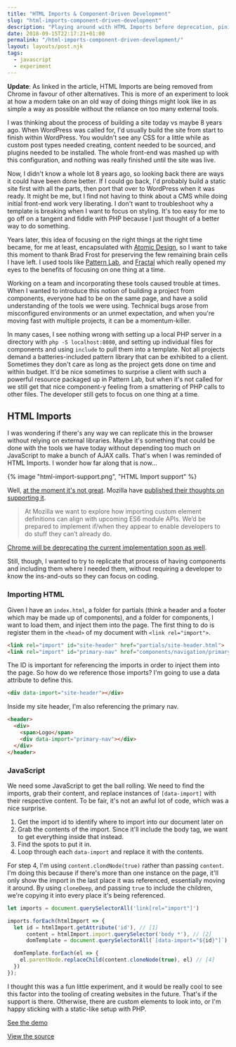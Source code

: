 ```yaml
---
title: "HTML Imports & Component-Driven Development"
slug: "html-imports-component-driven-development"
description: "Playing around with HTML Imports before deprecation, pining for a native, relatively hassle-free way of building a component library."
date: 2018-09-15T22:17:21+01:00
permalink: "/html-imports-component-driven-development/"
layout: layouts/post.njk
tags:
  - javascript
  - experiment
---
```


__Update__: As linked in the article, HTML Imports are being removed from Chrome in favour of other alternatives. This is more of an experiment to look at how a modern take on an old way of doing things might look like in as simple a way as possible without the reliance on too many external tools.

I was thinking about the process of building a site today vs maybe 8 years ago. When WordPress was called for, I'd usually build the site from start to finish within WordPress. You wouldn't see any CSS for a little while as custom post types needed creating, content needed to be sourced, and plugins needed to be installed. The whole front-end was mashed up with this configuration, and nothing was really finished until the site was live.

Now, I didn't know a whole lot 8 years ago, so looking back there are ways it could have been done better. If I could go back, I'd probably build a static site first with all the parts, then port that over to WordPress when it was ready. It might be me, but I find not having to think about a CMS while doing initial front-end work very liberating. I don't want to troubleshoot why a template is breaking when I want to focus on styling. It's too easy for me to go off on a tangent and fiddle with PHP because I just thought of a better way to do something.

Years later, this idea of focusing on the right things at the right time became, for me at least, encapsulated with [Atomic Design](http://atomicdesign.bradfrost.com/), so I want to take this moment to thank Brad Frost for preserving the few remaining brain cells I have left. I used tools like [Pattern Lab](https://patternlab.io/), and [Fractal](https://fractal.build/) which really opened my eyes to the benefits of focusing on one thing at a time.

Working on a team and incorporating these tools caused trouble at times. When I wanted to introduce this notion of building a project from components, everyone had to be on the same page, and have a solid understanding of the tools we were using. Technical bugs arose from misconfigured environments or an unmet expectation, and when you're moving fast with multiple projects, it can be a momentum-killer.

In many cases, I see nothing wrong with setting up a local PHP server in a directory with `php -S localhost:8080`, and setting up individual files for components and using `include` to pull them into a template. Not all projects demand a batteries-included pattern library that can be exhibited to a client. Sometimes they don't care as long as the project gets done on time and within budget. It'd be nice sometimes to surprise a client with such a powerful resource packaged up in Pattern Lab, but when it's not called for we still get that nice component-y feeling from a smattering of PHP calls to other files. The developer still gets to focus on one thing at a time.

## HTML Imports

I was wondering if there's any way we can replicate this in the browser without relying on external libraries. Maybe it's something that could be done with the tools we have today without depending too much on JavaScript to make a bunch of AJAX calls. That's when I was reminded of HTML Imports. I wonder how far along that is now...

{% image "html-import-support.png", "HTML Import support" %}

Well, [at the moment it's not great](https://caniuse.com/#search=html%20imports). Mozilla have [published their thoughts on supporting it](https://hacks.mozilla.org/2015/06/the-state-of-web-components/).

> At Mozilla we want to explore how importing custom element definitions can align with upcoming ES6 module APIs. We’d be prepared to implement if/when they appear to enable developers to do stuff they can’t already do.

[Chrome will be deprecating the current implementation soon as well](https://groups.google.com/a/chromium.org/forum/#!msg/blink-dev/h-JwMiPUnuU/sl79aLoLBQAJ).

Still, though, I wanted to try to replicate that process of having components and including them where I needed them, without requiring a developer to know the ins-and-outs so they can focus on coding.

### Importing HTML

Given I have an `index.html`, a folder for partials (think a header and a footer which may be made up of components), and a folder for components, I want to load them, and inject them into the page. The first thing to do is register them in the `<head>` of my document with `<link rel="import">`.

``` html
<link rel="import" id="site-header" href="partials/site-header.html">
<link rel="import" id="primary-nav" href="components/navigation/primary-nav.html">
```

The ID is important for referencing the imports in order to inject them into the page. So how do we reference those imports? I'm going to use a data attribute to define this.

``` html
<div data-import="site-header"></div>
```

Inside my site header, I'm also referencing the primary nav.

``` html
<header>
  <div>
    <span>Logo</span>
    <div data-import="primary-nav"></div>
  </div>
</header>
```

### JavaScript

We need some JavaScript to get the ball rolling. We need to find the imports, grab their content, and replace instances of `[data-import]` with their respective content. To be fair, it's not an awful lot of code, which was a nice surprise.

1. Get the import id to identify where to import into our document later on
2. Grab the contents of the import. Since it'll include the body tag, we want to get everything inside that instead.
3. Find the spots to put it in.
4. Loop through each `data-import` and replace it with the contents.

For step 4, I'm using `content.clondNode(true)` rather than passing `content`. I'm doing this because if there's more than one instance on the page, it'll only show the import in the last place it was referenced, essentially moving it around. By using `cloneDeep`, and passing `true` to include the children, we're copying it into every place it's being referenced.

``` js
let imports = document.querySelectorAll('link[rel="import"]')

imports.forEach(htmlImport => {
  let id = htmlImport.getAttribute('id'), // [1]
      content = htmlImport.import.querySelector('body *'), // [2]
      domTemplate = document.querySelectorAll(`[data-import="${id}"]`) // [3]

  domTemplate.forEach(el => {
    el.parentNode.replaceChild(content.cloneNode(true), el) // [4]
  })
});
```

I thought this was a fun little experiment, and it would be really cool to see this factor into the tooling of creating websites in the future. That's if the support is there. Otherwise, there are custom elements to look into, or I'm happy sticking with a static-like setup with PHP.

[See the demo](https://htmlimports.tj.ie)

[View the source](https://github.com/tjFogarty/html-imports/)

